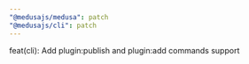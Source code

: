 ```yaml
---
"@medusajs/medusa": patch
"@medusajs/cli": patch
---
```


feat(cli): Add plugin:publish and plugin:add commands support
